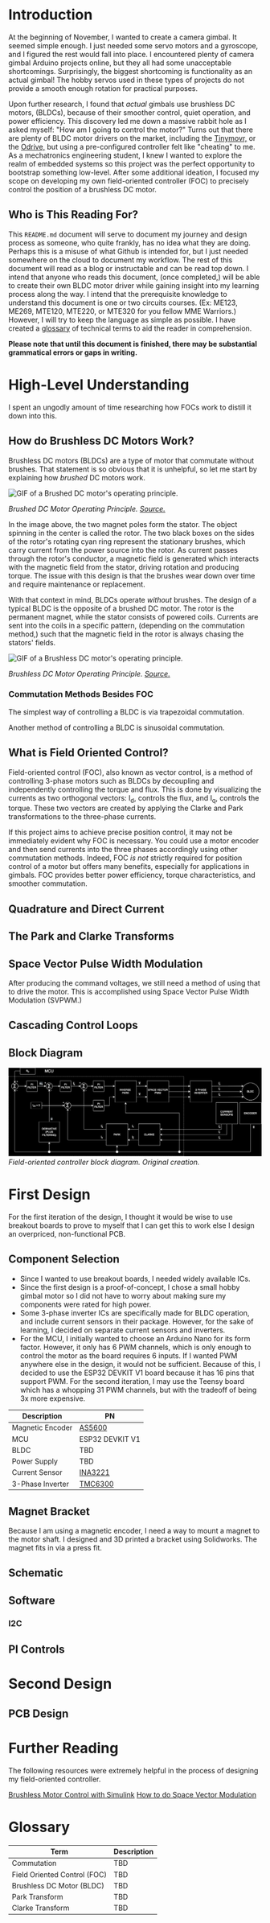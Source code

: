 # Introduction

At the beginning of November, I wanted to create a camera gimbal. It seemed simple enough. I just needed some servo motors and a gyroscope, and I figured the rest would fall into place. I encountered plenty of camera gimbal Arduino projects online, but they all had some unacceptable shortcomings. Surprisingly, the biggest shortcoming is functionality as an actual gimbal! The hobby servos used in these types of projects do not provide a smooth enough rotation for practical purposes.

Upon further research, I found that *actual* gimbals use brushless DC motors, (BLDCs), because of their smoother control, quiet operation, and power efficiency. This discovery led me down a massive rabbit hole as I asked myself: "How am I going to control the motor?" Turns out that there are plenty of BLDC motor drivers on the market, including the [Tinymovr,](https://tinymovr.com/en-us) or the [Odrive,](https://odriverobotics.com/?srsltid=AfmBOornOrGTfZCiD05f8jtOMgs2SLPtsRMCaBWyb3TLv5Ix27u7qMqg) but using a pre-configured controller felt like "cheating" to me. As a mechatronics engineering student, I knew I wanted to explore the realm of embedded systems so this project was the perfect opportunity to bootstrap something low-level. After some additional ideation, I focused my scope on developing my own field-oriented controller (FOC) to precisely control the position of a brushless DC motor. 

## Who is This Reading For?

This `README.md` document will serve to document my journey and design process as someone, who quite frankly, has no idea what they are doing. Perhaps this is a misuse of what Github is intended for, but I just needed somewhere on the cloud to document my workflow. The rest of this document will read as a blog or instructable and can be read top down. I intend that anyone who reads this document, (once completed,) will be able to create their own BLDC motor driver while gaining insight into my learning process along the way. I intend that the prerequisite knowledge to understand this document is one or two circuits courses. (Ex: ME123, ME269, MTE120, MTE220, or MTE320 for you fellow MME Warriors.) However, I will try to keep the language as simple as possible. I have created a [glossary](#Glossary) of technical terms to aid the reader in comprehension.

**Please note that until this document is finished, there may be substantial grammatical errors or gaps in writing.**

# High-Level Understanding

I spent an ungodly amount of time researching how FOCs work to distill it down into this.

## How do Brushless DC Motors Work?

Brushless DC motors (BLDCs) are a type of motor that commutate without brushes. That statement is so obvious that it is unhelpful, so let me start by explaining how *brushed* DC motors work.

![GIF of a Brushed DC motor's operating principle.](https://upload.wikimedia.org/wikipedia/commons/7/73/Ejs_Open_Source_Direct_Current_Electrical_Motor_Model_Java_Applet_%28_DC_Motor_%29_80_degree_split_ring.gif)

*Brushed DC Motor Operating Principle.* [*Source.*](https://commons.wikimedia.org/wiki/File:Ejs_Open_Source_Direct_Current_Electrical_Motor_Model_Java_Applet_(_DC_Motor_)_80_degree_split_ring.gif)

In the image above, the two magnet poles form the stator. The object spinning in the center is called the rotor. The two black boxes on the sides of the rotor's rotating cyan ring represent the stationary brushes, which carry current from the power source into the rotor. As current passes through the rotor's conductor, a magnetic field is generated which interacts with the magnetic field from the stator, driving rotation and producing torque. The issue with this design is that the brushes wear down over time and require maintenance or replacement.

With that context in mind, BLDCs operate *without* brushes. The design of a typical BLDC is the opposite of a brushed DC motor. The rotor is the permanent magnet, while the stator consists of powered coils. Currents are sent into the coils in a specific pattern, (depending on the commutation method,) such that the magnetic field in the rotor is always chasing the stators' fields.

![GIF of a Brushless DC motor's operating principle.](https://www.renesas.com/sites/default/files/inline-images/fig3-a-bldc-monitor-en.gif)

*Brushless DC Motor Operating Principle.* [*Source.*](https://www.renesas.com/en/support/engineer-school/brushless-dc-motor-01-overview)

### Commutation Methods Besides FOC

The simplest way of controlling a BLDC is via trapezoidal commutation.

Another method of controlling a BLDC is sinusoidal commutation.

## What is Field Oriented Control?

Field-oriented control (FOC), also known as vector control, is a method of controlling 3-phase motors such as BLDCs by decoupling and independently controlling the torque and flux. This is done by visualizing the currents as two orthogonal vectors: I<sub>d</sub>, controls the flux, and I<sub>q</sub>, controls the torque. These two vectors are created by applying the Clarke and Park transformations to the three-phase currents. 

If this project aims to achieve precise position control, it may not be immediately evident why FOC is necessary. You could use a motor encoder and then send currents into the three phases accordingly using other commutation methods. Indeed, FOC *is not* strictly required for position control of a motor but offers many benefits, especially for applications in gimbals. FOC provides better power efficiency, torque characteristics, and smoother commutation.

## Quadrature and Direct Current

## The Park and Clarke Transforms

## Space Vector Pulse Width Modulation

After producing the command voltages, we still need a method of using that to drive the motor. This is accomplished using Space Vector Pulse Width Modulation (SVPWM.)

## Cascading Control Loops

## Block Diagram

![Block diagram of motor controller](Images/block-diagram.svg)
*Field-oriented controller block diagram. Original creation.*

# First Design

For the first iteration of the design, I thought it would be wise to use breakout boards to prove to myself that I can get this to work else I design an overpriced, non-functional PCB.

## Component Selection

* Since I wanted to use breakout boards, I needed widely available ICs. 
* Since the first design is a proof-of-concept, I chose a small hobby gimbal motor so I did not have to worry about making sure my components were rated for high power. 
* Some 3-phase inverter ICs are specifically made for BLDC operation, and include current sensors in their package. However, for the sake of learning, I decided on separate current sensors and inverters. 
* For the MCU, I initially wanted to choose an Arduino Nano for its form factor. However, it only has 6 PWM channels, which is only enough to control the motor as the board requires 6 inputs. If I wanted PWM anywhere else in the design, it would not be sufficient. Because of this, I decided to use the ESP32 DEVKIT V1 board because it has 16 pins that support PWM. For the second iteration, I may use the Teensy board which has a whopping 31 PWM channels, but with the tradeoff of being 3x more expensive.

| Description | PN |
| --- | --- |
| Magnetic Encoder | [AS5600](https://www.amazon.com/Magnetic-Encoder-Induction-Measurement-Precision/dp/B094F8H591?th=1) |
| MCU | ESP32 DEVKIT V1 |
| BLDC | TBD |
| Power Supply | TBD |
| Current Sensor | [INA3221](https://www.amazon.com/DAOKAI-INA3221-Channel-Current-Replacement/dp/B0B5D3PVFR/ref=sr_1_2?crid=KPTQXU6AVIML&dib=eyJ2IjoiMSJ9.ROfuRmnt7fyonseZ5LHUXL2l47dBgxdrTOMYApPNdhPdyjwZEU6cm2AWRfzulQoaKRz_KolXH0dgz6UZqttZ7wL75fTOVbobFJQuQjU_TnWBuNShv56PupeN65hO1czEBZp7WDB4j-woHkOQKQtNwc8NBXwqaWbqXfgtErMfGvOoqAifkzuwKvcBpvwJ7_cXCyxPZUcKcO0OYuHajSs0lCFSzxuGfggV1VItRCouimY.7OSrFlWi814gCHG7CSV7sCe8t8Lu424Qw6H9MTYB_6o&dib_tag=se&keywords=INA3221&qid=1731987102&sprefix=ina3221%2Caps%2C105&sr=8-2#customerReviews) |
| 3-Phase Inverter | [TMC6300](https://www.amazon.com/SparkFun-Brushless-Motor-Driver-Dimensions/dp/B0C9PJWGW4) |

## Magnet Bracket

Because I am using a magnetic encoder, I need a way to mount a magnet to the motor shaft. I designed and 3D printed a bracket using Solidworks. The magnet fits in via a press fit.

## Schematic

## Software

### I2C

## PI Controls

# Second Design

## PCB Design

# Further Reading

The following resources were extremely helpful in the process of designing my field-oriented controller.

[Brushless Motor Control with Simulink](https://www.youtube.com/playlist?list=PLn8PRpmsu08qL-EG3DRMtRyokpXQJyhp7)
[How to do Space Vector Modulation](https://www.youtube.com/watch?v=oHEVdXucSJs)

# Glossary

| Term | Description |
| --- | --- |
| Commutation | TBD |
| Field Oriented Control (FOC) | TBD |
| Brushless DC Motor (BLDC) | TBD |
| Park Transform | TBD |
| Clarke Transform | TBD |

